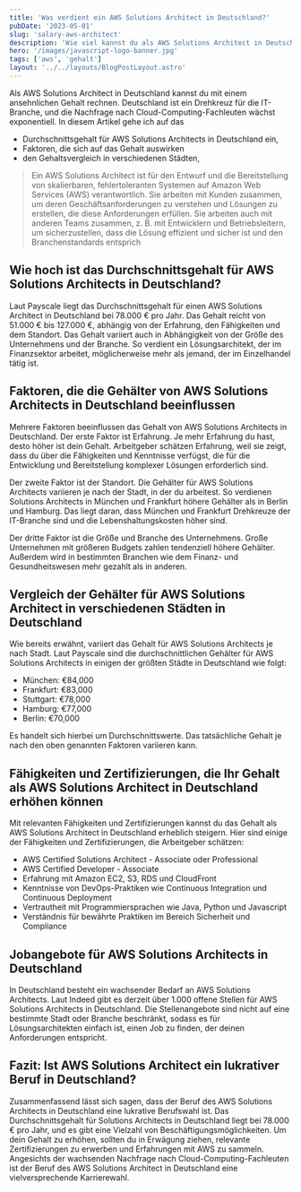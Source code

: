 ```yaml
---
title: 'Was verdient ein AWS Solutions Architect in Deutschland?'
pubDate: '2023-05-01'
slug: 'salary-aws-architect'
description: 'Wie viel kannst du als AWS Solutions Architect in Deutschland verdienen?'
hero: '/images/javascript-logo-banner.jpg'
tags: ['aws', 'gehalt']
layout: '../../layouts/BlogPostLayout.astro'
---
```


Als AWS Solutions Architect in Deutschland kannst du mit einem ansehnlichen Gehalt rechnen. Deutschland ist ein Drehkreuz für die IT-Branche, und die Nachfrage nach Cloud-Computing-Fachleuten wächst exponentiell. In diesem Artikel gehe ich auf das

- Durchschnittsgehalt für AWS Solutions Architects in Deutschland ein,
- Faktoren, die sich auf das Gehalt auswirken
- den Gehaltsvergleich in verschiedenen Städten,

> Ein AWS Solutions Architect ist für den Entwurf und die Bereitstellung von skalierbaren, fehlertoleranten Systemen auf Amazon Web Services (AWS) verantwortlich. Sie arbeiten mit Kunden zusammen, um deren Geschäftsanforderungen zu verstehen und Lösungen zu erstellen, die diese Anforderungen erfüllen. Sie arbeiten auch mit anderen Teams zusammen, z. B. mit Entwicklern und Betriebsleitern, um sicherzustellen, dass die Lösung effizient und sicher ist und den Branchenstandards entsprich

## Wie hoch ist das Durchschnittsgehalt für AWS Solutions Architects in Deutschland?

Laut Payscale liegt das Durchschnittsgehalt für einen AWS Solutions Architect in Deutschland bei 78.000 € pro Jahr. Das Gehalt reicht von 51.000 € bis 127.000 €, abhängig von der Erfahrung, den Fähigkeiten und dem Standort. Das Gehalt variiert auch in Abhängigkeit von der Größe des Unternehmens und der Branche. So verdient ein Lösungsarchitekt, der im Finanzsektor arbeitet, möglicherweise mehr als jemand, der im Einzelhandel tätig ist.

## Faktoren, die die Gehälter von AWS Solutions Architects in Deutschland beeinflussen

Mehrere Faktoren beeinflussen das Gehalt von AWS Solutions Architects in Deutschland. Der erste Faktor ist Erfahrung. Je mehr Erfahrung du hast, desto höher ist dein Gehalt. Arbeitgeber schätzen Erfahrung, weil sie zeigt, dass du über die Fähigkeiten und Kenntnisse verfügst, die für die Entwicklung und Bereitstellung komplexer Lösungen erforderlich sind.

Der zweite Faktor ist der Standort. Die Gehälter für AWS Solutions Architects variieren je nach der Stadt, in der du arbeitest. So verdienen Solutions Architects in München und Frankfurt höhere Gehälter als in Berlin und Hamburg. Das liegt daran, dass München und Frankfurt Drehkreuze der IT-Branche sind und die Lebenshaltungskosten höher sind.

Der dritte Faktor ist die Größe und Branche des Unternehmens. Große Unternehmen mit größeren Budgets zahlen tendenziell höhere Gehälter. Außerdem wird in bestimmten Branchen wie dem Finanz- und Gesundheitswesen mehr gezahlt als in anderen.

## Vergleich der Gehälter für AWS Solutions Architect in verschiedenen Städten in Deutschland

Wie bereits erwähnt, variiert das Gehalt für AWS Solutions Architects je nach Stadt. Laut Payscale sind die durchschnittlichen Gehälter für AWS Solutions Architects in einigen der größten Städte in Deutschland wie folgt:

- München: €84,000
- Frankfurt: €83,000
- Stuttgart: €78,000
- Hamburg: €77,000
- Berlin: €70,000

Es handelt sich hierbei um Durchschnittswerte. Das tatsächliche Gehalt je nach den oben genannten Faktoren variieren kann.

## Fähigkeiten und Zertifizierungen, die Ihr Gehalt als AWS Solutions Architect in Deutschland erhöhen können

Mit relevanten Fähigkeiten und Zertifizierungen kannst du das Gehalt als AWS Solutions Architect in Deutschland erheblich steigern. Hier sind einige der Fähigkeiten und Zertifizierungen, die Arbeitgeber schätzen:

- AWS Certified Solutions Architect - Associate oder Professional
- AWS Certified Developer - Associate
- Erfahrung mit Amazon EC2, S3, RDS und CloudFront
- Kenntnisse von DevOps-Praktiken wie Continuous Integration und Continuous Deployment
- Vertrautheit mit Programmiersprachen wie Java, Python und Javascript
- Verständnis für bewährte Praktiken im Bereich Sicherheit und Compliance

## Jobangebote für AWS Solutions Architects in Deutschland

In Deutschland besteht ein wachsender Bedarf an AWS Solutions Architects. Laut Indeed gibt es derzeit über 1.000 offene Stellen für AWS Solutions Architects in Deutschland. Die Stellenangebote sind nicht auf eine bestimmte Stadt oder Branche beschränkt, sodass es für Lösungsarchitekten einfach ist, einen Job zu finden, der deinen Anforderungen entspricht.

## Fazit: Ist AWS Solutions Architect ein lukrativer Beruf in Deutschland?

Zusammenfassend lässt sich sagen, dass der Beruf des AWS Solutions Architects in Deutschland eine lukrative Berufswahl ist. Das Durchschnittsgehalt für Solutions Architects in Deutschland liegt bei 78.000 € pro Jahr, und es gibt eine Vielzahl von Beschäftigungsmöglichkeiten. Um dein Gehalt zu erhöhen, sollten du in Erwägung ziehen, relevante Zertifizierungen zu erwerben und Erfahrungen mit AWS zu sammeln. Angesichts der wachsenden Nachfrage nach Cloud-Computing-Fachleuten ist der Beruf des AWS Solutions Architect in Deutschland eine vielversprechende Karrierewahl.
